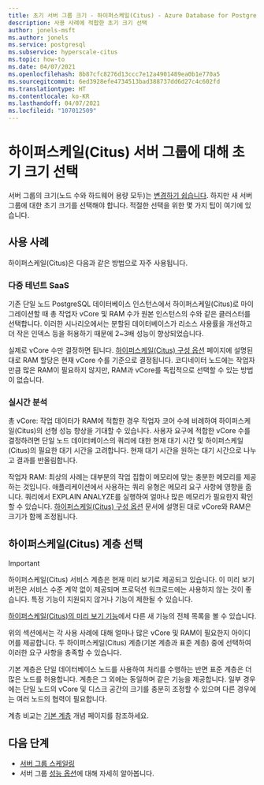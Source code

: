 ```yaml
---
title: 초기 서버 그룹 크기 - 하이퍼스케일(Citus) - Azure Database for PostgreSQL
description: 사용 사례에 적합한 초기 크기 선택
author: jonels-msft
ms.author: jonels
ms.service: postgresql
ms.subservice: hyperscale-citus
ms.topic: how-to
ms.date: 04/07/2021
ms.openlocfilehash: 8b87cfc8276d13ccc7e12a4901489ea0b1e770a5
ms.sourcegitcommit: 6ed3928efe4734513bad388737dd6d27c4c602fd
ms.translationtype: HT
ms.contentlocale: ko-KR
ms.lasthandoff: 04/07/2021
ms.locfileid: "107012509"
---
```

# <a name="pick-initial-size-for-hyperscale-citus-server-group"></a>하이퍼스케일(Citus) 서버 그룹에 대해 초기 크기 선택

서버 그룹의 크기(노드 수와 하드웨어 용량 모두)는 [변경하기 쉽습니다](howto-hyperscale-scale-grow.md). 하지만 새 서버 그룹에 대한 초기 크기를 선택해야 합니다. 적절한 선택을 위한 몇 가지 팁이 여기에 있습니다.

## <a name="use-cases"></a>사용 사례

하이퍼스케일(Citus)은 다음과 같은 방법으로 자주 사용됩니다.

### <a name="multi-tenant-saas"></a>다중 테넌트 SaaS

기존 단일 노드 PostgreSQL 데이터베이스 인스턴스에서 하이퍼스케일(Citus)로 마이그레이션할 때 총 작업자 vCore 및 RAM 수가 원본 인스턴스의 수와 같은 클러스터를 선택합니다. 이러한 시나리오에서는 분할된 데이터베이스가 리소스 사용률을 개선하고 더 작은 인덱스 등을 허용하기 때문에 2~3배 성능이 향상되었습니다.

실제로 vCore 수만 결정하면 됩니다. [하이퍼스케일(Citus) 구성 옵션](concepts-hyperscale-configuration-options.md) 페이지에 설명된 대로 RAM 할당은 현재 vCore 수를 기준으로 결정됩니다.
코디네이터 노드에는 작업자만큼 많은 RAM이 필요하지 않지만, RAM과 vCore를 독립적으로 선택할 수 있는 방법이 없습니다.

### <a name="real-time-analytics"></a>실시간 분석

총 vCore: 작업 데이터가 RAM에 적합한 경우 작업자 코어 수에 비례하여 하이퍼스케일(Citus)의 선형 성능 향상을 기대할 수 있습니다. 사용자 요구에 적합한 vCore 수를 결정하려면 단일 노드 데이터베이스의 쿼리에 대한 현재 대기 시간 및 하이퍼스케일(Citus)의 필요한 대기 시간을 고려합니다. 현재 대기 시간을 원하는 대기 시간으로 나누고 결과를 반올림합니다.

작업자 RAM: 최상의 사례는 대부분의 작업 집합이 메모리에 맞는 충분한 메모리를 제공하는 것입니다. 애플리케이션에서 사용하는 쿼리 유형은 메모리 요구 사항에 영향을 줍니다. 쿼리에서 EXPLAIN ANALYZE를 실행하여 얼마나 많은 메모리가 필요한지 확인할 수 있습니다. [하이퍼스케일(Citus) 구성 옵션](concepts-hyperscale-configuration-options.md) 문서에 설명된 대로 vCore와 RAM은 크기가 함께 조정됩니다.

## <a name="choosing-a-hyperscale-citus-tier"></a>하이퍼스케일(Citus) 계층 선택

> [!IMPORTANT]
> 하이퍼스케일(Citus) 서비스 계층은 현재 미리 보기로 제공되고 있습니다.  이 미리 보기 버전은 서비스 수준 계약 없이 제공되며 프로덕션 워크로드에는 사용하지 않는 것이 좋습니다. 특정 기능이 지원되지 않거나 기능이 제한될 수 있습니다.
>
> [하이퍼스케일(Citus)의 미리 보기 기능](hyperscale-preview-features.md)에서 다른 새 기능의 전체 목록을 볼 수 있습니다.

위의 섹션에서는 각 사용 사례에 대해 얼마나 많은 vCore 및 RAM이 필요한지 아이디어를 제공합니다. 두 하이퍼스케일(Citus) 계층(기본 계층과 표준 계층) 중에 선택하여 이러한 요구 사항을 충족할 수 있습니다.

기본 계층은 단일 데이터베이스 노드를 사용하여 처리를 수행하는 반면 표준 계층은 더 많은 노드를 허용합니다. 계층은 그 외에는 동일하며 같은 기능을 제공합니다. 일부 경우에는 단일 노드의 vCore 및 디스크 공간의 크기를 충분히 조정할 수 있으며 다른 경우에는 여러 노드의 협력이 필요합니다.

계층 비교는 [기본 계층](concepts-hyperscale-tiers.md) 개념 페이지를 참조하세요.

## <a name="next-steps"></a>다음 단계

- [서버 그룹 스케일링](howto-hyperscale-scale-grow.md)
- 서버 그룹 [성능 옵션](concepts-hyperscale-configuration-options.md)에 대해 자세히 알아봅니다.
